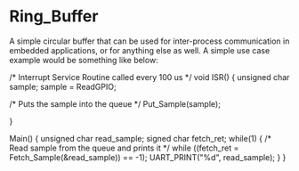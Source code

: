 # Ring_Buffer
A simple circular buffer that can be used for inter-process communication in embedded applications, or for anything else as well. 
A simple use case example would be something like below:

/* Interrupt Service Routine called every 100 us */
void ISR()
{
  unsigned char sample;
  sample = ReadGPIO;
  
  /* Puts the sample into the queue */
  Put_Sample(sample);
  
}

Main()
{
 unsigned char read_sample;
 signed char fetch_ret;
 while(1)
  {
    /* Read sample from the queue and prints it */
    while ((fetch_ret = Fetch_Sample(&read_sample)) == -1);
    UART_PRINT("%d", read_sample);
  }
}
